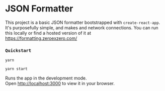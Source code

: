 # JSON Formatter

This project is a basic JSON formatter bootstrapped with `create-react-app`. It's purposefully simple, and makes and network connections. You can run this locally or find a hosted version of it at https://formatting.zeroexzero.com/


### `Quickstart`

`yarn`

`yarn start`

Runs the app in the development mode.\
Open [http://localhost:3000](http://localhost:3000) to view it in your browser.
